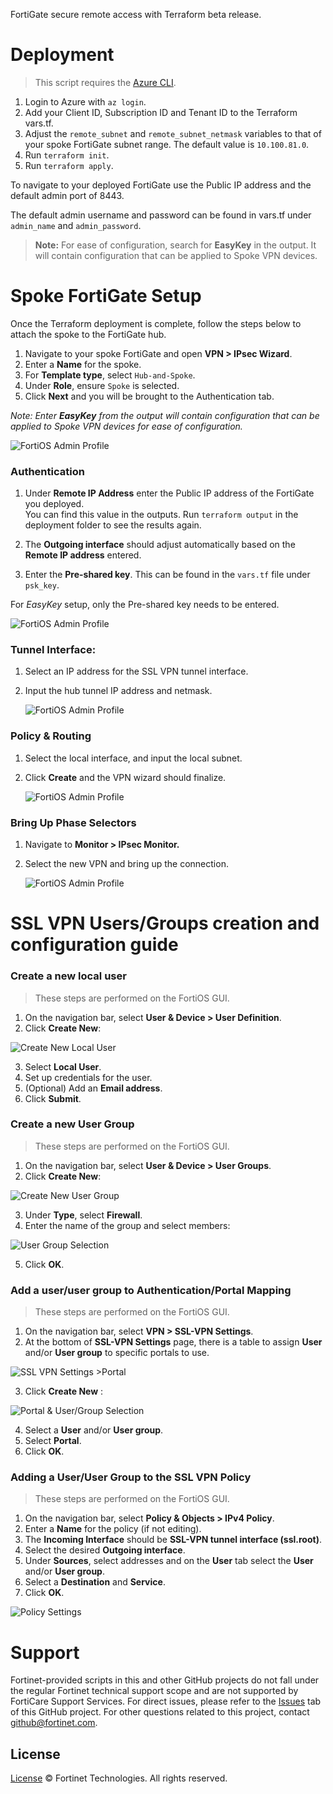 FortiGate secure remote access with Terraform beta release.

# Deployment

> This script requires the [Azure CLI](https://docs.microsoft.com/en-us/cli/azure/install-azure-cli?view=azure-cli-latest).

1. Login to Azure with `az login`.<br>
2. Add your Client ID, Subscription ID and Tenant ID to the Terraform vars.tf.<br>
3. Adjust the `remote_subnet` and `remote_subnet_netmask` variables to that of your spoke FortiGate subnet range. The default value is `10.100.81.0`.
4. Run `terraform init`.<br>
5. Run `terraform apply`.<br>

To navigate to your deployed FortiGate use the Public IP address and the default admin port of 8443.

The default admin username and password can be found in vars.tf under `admin_name` and `admin_password`. <br>

> **Note:** For ease of configuration, search for **EasyKey** in the output. It will contain configuration that can be applied to Spoke VPN devices.

# Spoke FortiGate Setup
  
Once the Terraform deployment is complete, follow the steps below to attach the spoke to the FortiGate hub.

1. Navigate to your spoke FortiGate and open **VPN > IPsec Wizard**.
2. Enter a **Name** for the spoke.
3. For **Template type**, select `Hub-and-Spoke`.
4. Under **Role**, ensure `Spoke` is selected.
5. Click **Next** and you will be brought to the Authentication tab.

<i>Note: Enter **EasyKey** from the output will contain configuration that can be applied to Spoke VPN devices for ease of configuration.</i><br>

![FortiOS Admin Profile](./imgs/easy_key.png)

### Authentication

1. Under **Remote IP Address** enter the Public IP address of the FortiGate you deployed.<br>You can find this value in the outputs. Run `terraform output` in the deployment folder to see the results again.

2. The **Outgoing interface** should adjust automatically based on the **Remote IP address** entered.
3. Enter the **Pre-shared key**. This can be found in the `vars.tf` file under `psk_key`.

For <i>EasyKey</i> setup, only the Pre-shared key needs to be entered.

![FortiOS Admin Profile](./imgs/step_2_auth.png)

### Tunnel Interface:

1. Select an IP address for the SSL VPN tunnel interface.
2. Input the hub tunnel IP address and netmask.

   ![FortiOS Admin Profile](./imgs/step_3_tunnel_interface.png)

### Policy & Routing

1.  Select the local interface, and input the local subnet.
2.  Click **Create** and the VPN wizard should finalize.

    ![FortiOS Admin Profile](./imgs/step_4_policy_routing.png)

### Bring Up Phase Selectors

1. Navigate to **Monitor > IPsec Monitor.**
2. Select the new VPN and bring up the connection.

   ![FortiOS Admin Profile](./imgs/bring_up_phase_selectors.png)

# SSL VPN Users/Groups creation and configuration guide

### Create a new local user
> These steps are performed on the FortiOS GUI.

1. On the navigation bar, select **User & Device > User Definition**.
2. Click **Create New**:

  ![Create New Local User](./imgs/create_new_user.png) 

3. Select **Local User**.
4. Set up credentials for the user.
5. (Optional) Add an **Email address**.
6. Click **Submit**.


### Create a new User Group
> These steps are performed on the FortiOS GUI.

1. On the navigation bar, select **User & Device > User Groups**.
2. Click **Create New**:

  ![Create New User Group](./imgs/user_group_selection.png)

3. Under **Type**, select **Firewall**.
4. Enter the name of the group and select members:

  ![User Group Selection](./imgs/user_group_selection.png)  

5. Click **OK**.

### Add a user/user group to Authentication/Portal Mapping
> These steps are performed on the FortiOS GUI.

1. On the navigation bar, select **VPN > SSL-VPN Settings**.
2. At the bottom of **SSL-VPN Settings** page, there is a table to assign **User** and/or **User group** to specific portals to use.

  ![SSL VPN Settings >Portal ](./imgs/ssl_vpn_portal_user_selection.png)

3. Click **Create New** :

  ![Portal & User/Group Selection](./imgs/ssl_vpn_portal_user_selection_slide_out.png)

4. Select a **User** and/or **User group**.
5. Select **Portal**.
6. Click **OK**.

### Adding a User/User Group to the SSL VPN Policy
> These steps are performed on the FortiOS GUI.

1. On the navigation bar, select **Policy & Objects > IPv4 Policy**.
2. Enter a **Name** for the policy (if not editing).
3. The **Incoming Interface** should be **SSL-VPN tunnel interface (ssl.root)**.
4. Select the desired **Outgoing interface**.
5. Under **Sources**, select addresses and on the **User** tab select the **User** and/or **User group**. 
6. Select a **Destination** and **Service**.
7. Click **OK**.

  ![Policy Settings](./imgs/policy_user_selection.png)

# Support

Fortinet-provided scripts in this and other GitHub projects do not fall under the regular Fortinet technical support scope and are not supported by FortiCare Support Services.
For direct issues, please refer to the [Issues](https://github.com/fortinet/terraform-secure-remote-access-beta/issues) tab of this GitHub project.
For other questions related to this project, contact [github@fortinet.com](mailto:github@fortinet.com).

## License

[License](./LICENSE) © Fortinet Technologies. All rights reserved.
